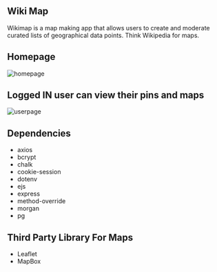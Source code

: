 ## Wiki Map
Wikimap is a map making app that allows users to create and moderate curated lists of geographical data points. Think Wikipedia for maps.

## Homepage
![homepage](./public/images/maps.gif)

## Logged IN user can view their pins and maps

![userpage](./public/images/map-home.gif)

## Dependencies

-    axios
-    bcrypt
-    chalk
-    cookie-session
-    dotenv
-    ejs
-    express
-    method-override
-    morgan
-    pg

## Third Party Library For Maps
- Leaflet
- MapBox



